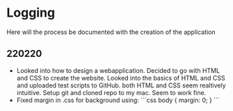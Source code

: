 # Logging
Here will the process be documented with the creation of the application

## 220220
* Looked into how to design a webapplication. Decided to go with HTML and CSS to create the website. Looked into the basics of HTML and CSS and uploaded test scripts to GitHub. both HTML and CSS seem realtively intuitive. Setup git and cloned repo to my mac. Seem to work fine.
* Fixed margin in .css for background using:
´´´css
    body {
        margin: 0;
    }
´´´ 